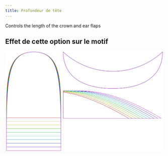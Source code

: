 ```yaml
---
title: Profondeur de tête
---
```


Controls the length of the crown and ear flaps


## Effet de cette option sur le motif
![This image shows the effect of this option by superimposing several variants that have a different value for this option](holmes_lengthratio_sample.svg "Effect of this option on the pattern")